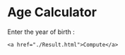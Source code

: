 <!DOCTYPE html>
<html lang="en">
<head>
    <meta charset="UTF-8">
    <title>Har's Age Calculator</title>
</head>
<body>
    <h1>Age Calculator</h1>
    <p>Enter the year of birth :</p>
    
    <a href="./Result.html">Compute</a>
</body>
</html>
